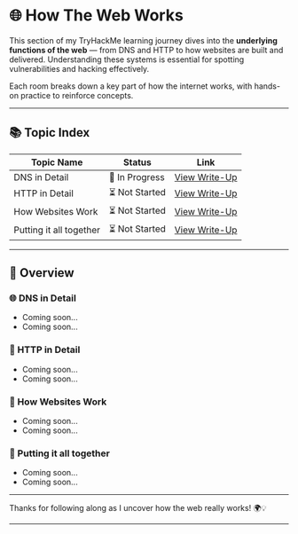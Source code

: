 # 🌐 How The Web Works

This section of my TryHackMe learning journey dives into the **underlying functions of the web** — from DNS and HTTP to how websites are built and delivered. Understanding these systems is essential for spotting vulnerabilities and hacking effectively.

Each room breaks down a key part of how the internet works, with hands-on practice to reinforce concepts.

---

## 📚 Topic Index

| Topic Name            | Status         | Link                                                                 |
|-------------------------|----------------|----------------------------------------------------------------------|
| DNS in Detail           | 🔄 In Progress  | [View Write-Up](https://github.com/MQKGitHub/DNS-in-Detail)           |
| HTTP in Detail          | ⏳ Not Started  | [View Write-Up](https://github.com/MQKGitHub/HTTP-in-Detail)          |
| How Websites Work       | ⏳ Not Started  | [View Write-Up](https://github.com/MQKGitHub/How-Websites-Work)       |
| Putting it all together | ⏳ Not Started  | [View Write-Up](https://github.com/MQKGitHub/Putting-it-all-Together) |

---

## 🧠 Overview

### 🌐 DNS in Detail  
- Coming soon...
- Coming soon...

### 🔗 HTTP in Detail  
- Coming soon...
- Coming soon...

### 🧱 How Websites Work  
- Coming soon...
- Coming soon...

### 🔄 Putting it all together  
- Coming soon...
- Coming soon...

---

Thanks for following along as I uncover how the web really works! 🌍💡

---
